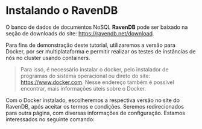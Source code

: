 # Instalando o RavenDB

O banco de dados de documentos NoSQL **RavenDB** pode ser baixado na seção de downloads do site: https://ravendb.net/download.

Para fins de demonstração deste tutorial, utilizaremos a versão para Docker, por ser multiplataforma e permitir realizar os testes de instâncias de nós no cluster usando containers.

>Para isso, é necessário instalar o docker, pelo instalador de programas do sistema operacional ou direto do site: https://www.docker.com. Nesse endereço também é possível encontrar, mais informações úteis sobre o Docker.

Com o Docker instalado, escolheremos a respectiva versão no site do RavenDB, após aceitar os termos e condições. Seremos redirecionados para outra página, com diversas informações de configuração.
Estamos interessados no seguinte comando:


<!--stackedit_data:
eyJoaXN0b3J5IjpbNzU5NzA1NDk3LC0yNzE1OTExMjEsLTIwMD
Y4Nzg3MCw3MjY2ODg3NzIsMzY0OTEzOTAzLDE1ODE3NTc5ODIs
MTA2MzM1ODg3OSw5MDIxOTIwMzVdfQ==
-->